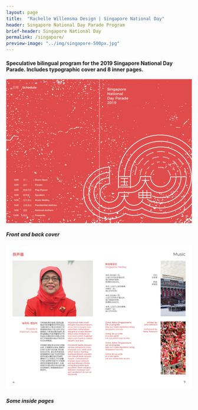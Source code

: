 ```yaml
---
layout: page
title:  "Rachelle Willemsma Design | Singapore National Day"
header: Singapore National Day Parade Program
brief-header: Singapore National Day
permalink: /singapore/
preview-image: "../img/singapore-500px.jpg"
---
```


#### Speculative bilingual program for the 2019 Singapore National Day Parade. Includes typographic cover and 8 inner pages.

![Singapore National Day Parade Cover](../img/singapore-cover.jpg)

##### Front and back cover

![Singapore National Day Parade Pages](../img/singapore-inside.jpg)

##### Some inside pages